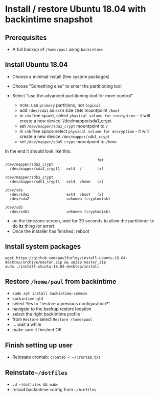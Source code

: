 # Install / restore Ubuntu 18.04 with backintime snapshot

## Prerequisites

- A full backup of `/home/paul` using `backintime`


## Install Ubuntu 18.04

- Choose a minimal install (few system packages)

- Choose "Something else" to enter the partitioning tool

- Select "use the advanced partitioning tool for more control"
  - note: use `primary` partitions, not `logical`
  - add `/dev/sda1` as `ext4` size `2046` mountpoint `/boot`
  - in `sda` free space, select `physical volume for encryption` - it will create a new device `/dev/mapper/sda1_crypt
  - set `/dev/mapper/sda1_crypt` mountpoint to `/`
  - in `sdb` free space select `physical volume for encryption` - it will create a new device `/dev/mapper/sdb1_crypt`
  - set `/dev/mapper/sda5_crypt` mountpoint to `/home`

In the end it should look like this:

```
                                          fmt
/dev/mapper/sda2_crypt
  /dev/mapper/sda2_crypt1   ext4  /       [x]

/dev/mapper/sdb1_crypt
  /dev/mapper/sdb1_crypt1   ext4  /home   [x]

/dev/sda
  /dev/sda1                 ext4  /boot   [x]
  /dev/sda2                 unknown (cryptodisk)

/dev/sdb
  /dev/sdb1                 unknown (cryptodisk)
```

- on the timezone screen, *wait* for 30 seconds to allow the partitioner to do its thing (or error)
- Once the installer has finished, reboot

## Install system packages

```
wget https://github.com/paulfurley/install-ubuntu-18.04-desktop/archive/master.zip && unzip master.zip
sudo ./install-ubuntu-18.04-desktop/install
```

## Restore `/home/paul` from backintime

 - `sudo apt install backintime-common`
 - `backintime-qt4`
 - select Yes to "restore a previous configuration?"
 - navigate to the backup restore location
 - select the right backintime profile
 - from `Restore` select `Restore /home/paul`
 - ... wait a while
 - make sure it finished OK

## Finish setting up user

 - Reinstate crontab: `crontab < ~/crontab.txt`

## Reinstate`~/dotfiles`

- `cd ~/dotfiles && make`
- reload backintime config from `~/binfiles`
